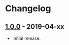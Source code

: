 # Changelog


## [1.0.0] - 2019-04-xx
- Initial release.


[1.0.0]: https://github.com/a-ui/brandweer_branding_scss/tree/v1.0.0
